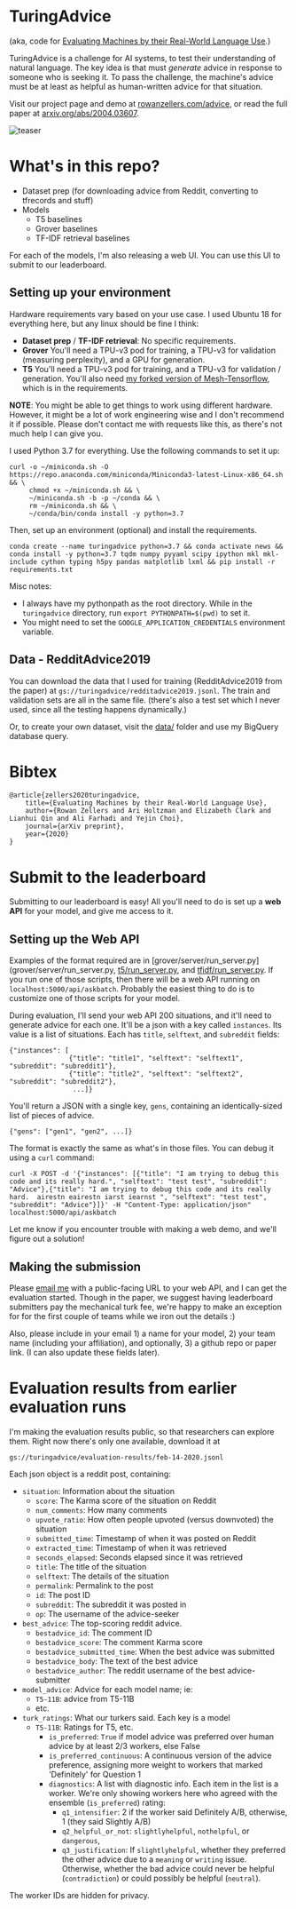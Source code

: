 # TuringAdvice

(aka, code for [Evaluating Machines by their Real-World Language Use](https://arxiv.org/abs/2004.03607).)

TuringAdvice is a challenge for AI systems, to test their understanding of natural language. The key idea is that must _generate_ advice in response to someone who is seeking it. To pass the challenge, the machine's advice must be at least as helpful as human-written advice for that situation.

Visit our project page and demo at [rowanzellers.com/advice](https://rowanzellers.com/advice), or read the full paper at [arxiv.org/abs/2004.03607](https://arxiv.org/abs/2004.03607). 

![teaser](https://i.imgur.com/eITmO6o.png "teaser")

# What's in this repo?

* Dataset prep (for downloading advice from Reddit, converting to tfrecords and stuff)
* Models
    * T5 baselines
    * Grover baselines
    * TF-IDF retrieval baselines
    
For each of the models, I'm also releasing a web UI. You can use this UI to submit to our leaderboard.

## Setting up your environment

Hardware requirements vary based on your use case. I used Ubuntu 18 for everything here, but any linux should be fine I think:

* **Dataset prep** / **TF-IDF retrieval**: No specific requirements.
* **Grover** You'll need a TPU-v3 pod for training, a TPU-v3 for validation (measuring perplexity), and a GPU for generation.
* **T5** You'll need a TPU-v3 pod for training, and a TPU-v3 for validation / generation. You'll also need [my forked version of Mesh-Tensorflow](https://github.com/rowanz/mesh), which is in the requirements.

**NOTE**: You might be able to get things to work using different hardware. However, it might be a lot of work engineering wise and I don't recommend it if possible. Please don't contact me with requests like this, as there's not much help I can give you.

I used Python 3.7 for everything. Use the following commands to set it up:

```
curl -o ~/miniconda.sh -O  https://repo.anaconda.com/miniconda/Miniconda3-latest-Linux-x86_64.sh  && \
     chmod +x ~/miniconda.sh && \
     ~/miniconda.sh -b -p ~/conda && \
     rm ~/miniconda.sh && \
     ~/conda/bin/conda install -y python=3.7
```
Then, set up an environment (optional) and install the requirements.
```
conda create --name turingadvice python=3.7 && conda activate news && conda install -y python=3.7 tqdm numpy pyyaml scipy ipython mkl mkl-include cython typing h5py pandas matplotlib lxml && pip install -r requirements.txt
```

Misc notes:
* I always have my pythonpath as the root directory. While in the `turingadvice` directory, run `export PYTHONPATH=$(pwd)` to set it.
* You might need to set the `GOOGLE_APPLICATION_CREDENTIALS` environment variable.

## Data - RedditAdvice2019
You can download the data that I used for training (RedditAdvice2019 from the paper) at `gs://turingadvice/redditadvice2019.jsonl`. The train and validation sets are all in the same file. (there's also a test set which I never used, since all the testing happens dynamically.)

Or, to create your own dataset, visit the [data/](data/) folder and use my BigQuery database query. 


# Bibtex

```
@article{zellers2020turingadvice,
    title={Evaluating Machines by their Real-World Language Use},
    author={Rowan Zellers and Ari Holtzman and Elizabeth Clark and Lianhui Qin and Ali Farhadi and Yejin Choi},
    journal={arXiv preprint},
    year={2020}
}
```

# Submit to the leaderboard

Submitting to our leaderboard is easy! All you'll need to do is set up a **web API** for your model, and give me access to it. 

## Setting up the Web API
Examples of the format required are in [grover/server/run_server.py](grover/server/run_server.py, [t5/run_server.py](t5/run_server.py), and [tfidf/run_server.py](tfidf/run_server.py). If you run one of those scripts, then there will be a web API running on `localhost:5000/api/askbatch`. Probably the easiest thing to do is to customize one of those scripts for your model.

During evaluation, I'll send your web API 200 situations, and it'll need to generate advice for each one. It'll be a json with a key called `instances`. Its value is a list of situations. Each has `title`, `selftext`, and `subreddit` fields:

```
{"instances": [
               {"title": "title1", "selftext": "selftext1", "subreddit": "subreddit1"},
               {"title": "title2", "selftext": "selftext2", "subreddit": "subreddit2"},
                ...]}
```

 You'll return a JSON with a single key, `gens`, containing an identically-sized list of pieces of advice.
```
{"gens": ["gen1", "gen2", ...]}
```

The format is exactly the same as what's in those files. You can debug it using a `curl` command:
```
curl -X POST -d '{"instances": [{"title": "I am trying to debug this code and its really hard.", "selftext": "test test", "subreddit": "Advice"},{"title": "I am trying to debug this code and its really hard.  airestn eairestn iarst iearnst ", "selftext": "test test", "subreddit": "Advice"}]}' -H "Content-Type: application/json" localhost:5000/api/askbatch
```

Let me know if you encounter trouble with making a web demo, and we'll figure out a solution!

## Making the submission
Please [email me](https://scr.im/rowan) with a public-facing URL to your web API, and I can get the evaluation started. Though in the paper, we suggest having leaderboard submitters pay the mechanical turk fee, we're happy to make an exception for for the first couple of teams while we iron out the details :)

Also, please include in your email 1) a name for your model, 2) your team name (including your affiliation), and optionally, 3) a github repo or paper link. (I can also update these fields later).


# Evaluation results from earlier evaluation runs

I'm making the evaluation results public, so that researchers can explore them. Right now there's only one available, download it at
```
gs://turingadvice/evaluation-results/feb-14-2020.jsonl
```
Each json object is a reddit post, containing:
* `situation`: Information about the situation 
    * `score`: The Karma score of the situation on Reddit
    * `num_comments`: How many comments
    * `upvote_ratio`: How often people upvoted (versus downvoted) the situation
    * `submitted_time`: Timestamp of when it was posted on Reddit
    * `extracted_time`: Timestamp of when it was retrieved
    * `seconds_elapsed`: Seconds elapsed since it was retrieved
    * `title`: The title of the situation
    * `selftext`: The details of the situation
    * `permalink`: Permalink to the post
    * `id`: The post ID
    * `subreddit`: The subreddit it was posted in
    * `op`: The username of the advice-seeker
* `best_advice`: The top-scoring reddit advice.
    * `bestadvice_id`: The comment ID
    * `bestadvice_score`: The comment Karma score
    * `bestadvice_submitted_time`: When the best advice was submitted
    * `bestadvice_body`: The text of the best advice
    * `bestadvice_author`: The reddit username of the best advice-submitter
* `model_advice`: Advice for each model name; ie:
    * `T5-11B`: advice from T5-11B
    * etc.
* `turk_ratings`: What our turkers said. Each key is a model
    * `T5-11B`: Ratings for T5, etc.
        * `is_preferred`: `True` if model advice was preferred over human advice by at least 2/3 workers, else False
        * `is_preferred_continuous`: A continuous version of the advice preference, assigning more weight to workers that marked 'Definitely' for Question 1
        * `diagnostics`: A list with diagnostic info. Each item in the list is a worker. We're only showing workers here who agreed with the ensemble (`is_preferred`) rating:
            * `q1_intensifier`: 2 if the worker said Definitely A/B, otherwise, 1 (they said Slightly A/B) 
            * `q2_helpful_or_not`: `slightlyhelpful`, `nothelpful`, or `dangerous`,
            * `q3_justification`: If `slightlyhelpful`, whether they preferred the other advice due to a `meaning` or `writing` issue. Otherwise, whether the bad advice could never be helpful (`contradiction`) or could possibly be helpful (`neutral`).
            
The worker IDs are hidden for privacy.